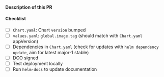 <!--
Thank you for contributing to cadence-workflow/cadence-charts.
Before you submit this pull request we'd like to make sure you are aware of our release process and best practices:

* https://github.com/cadence-workflow/cadence-charts/blob/main/CONTRIBUTING.md#release-process
* https://helm.sh/docs/chart_best_practices/
-->

<!-- markdownlint-disable-next-line first-line-heading -->
#### Description of this PR



#### Checklist

<!-- [Place an '[x]' (no spaces) in all applicable fields. Please remove unrelated fields.] -->
- [ ] `Chart.yaml`: Chart `version` bumped
- [ ] `values.yaml`: `global.image.tag` (should match with `Chart.yaml` appVersion)
- [ ] Dependencies in `Chart.yaml` (check for updates with `helm dependency update`, aim for latest major-1 stable)
- [ ] [DCO](https://github.com/cadence-workflow/cadence-charts/blob/main/CONTRIBUTING.md#sign-off-your-work) signed
- [ ] Test deployment locally
- [ ] Run `helm-docs` to update documentation